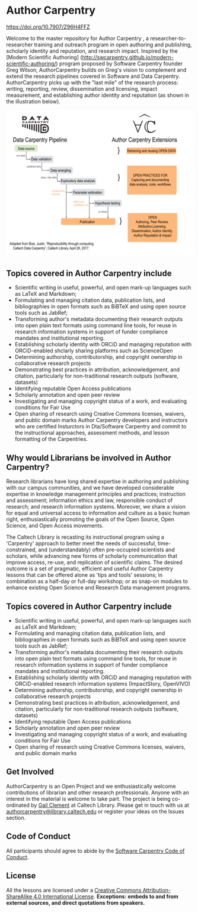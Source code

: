 # Author Carpentry                
https://doi.org/10.7907/Z96H4FFZ

Welcome to the master repository for Author Carpentry , a researcher-to-researcher training and outreach program in open authoring and publishing, scholarly identity and reputation, and research impact. Inspired by the [Modern Scientific Authoring]
(http://swcarpentry.github.io/modern-scientific-authoring/) program proposed by Software Carpentry founder Greg Wilson, AuthorCarpentry builds on Greg's vision to complement and extend the research pipelines covered in Software and Data Carpentry. AuthorCarpentry picks up with  the "last mile" of the research process: writing, reporting, review, dissemination and licensing, impact measurement, and establishing author identity and reputation (as shown in the illustration below).

![Author Carpentry Pipeline](img/AC_Pipeline.png)


## Topics covered in Author Carpentry include

* Scientific writing in useful, powerful, and open mark-up languages such as LaTeX and Markdown; 
* Formulating and managing citation data, publication lists, and bibliographies in open formats such as BiBTeX and using open source tools such as JabRef;
* Transforming author's  metadata documenting their research outputs into open plain text formats using command line tools, for reuse in research information systems in support of funder compliance mandates and institutional reporting.
* Establishing scholarly identity with ORCiD and managing reputation with ORCiD-enabled shclarly sharing platforms such as ScienceOpen
* Determining authorship, contributorship, and copyright ownership in collaborative research projects
* Demonstrating best practices in attribution, acknowledgement, and citation, particularly for non-traditional research outputs (software, datasets)
* Identifying reputable Open Access publications
* Scholarly annotation and open peer review
* Investigating and managing copyright status of a work, and evaluating conditions for Fair Use
* Open sharing of research using Creative Commons licenses, waivers, and public domain marks
Author Carpentry developers and instructors who are certified Insturctors in Dta/Software Carpentry and commit to the instructional approaches, assessment methods, and lesson formatting of the Carpentries.  


## Why would Librarians be involved in Author Carpentry?

Research librarians have long shared expertise in authoring and publishing with our campus communities, and we have developed considerable expertise in knowledge management principles and practices; instruction and assessment; information ethics and law, responsible conduct of research; and research information systems. Moreover, we share a vision for equal and universal access to information and culture as a basic human right, enthusiastically promoting the goals of the Open Source, Open Science, and Open Access movements. 

The Caltech Library is recasting its instructional program using a 'Carpentry' approach to better meet the needs of successful, time-constrained, and (understandably) often pre-occupied scientists and scholars, while advancing new forms of scholarly communication that improve access, re-use, and replication of scientific claims. The desired outcome is a set of pragmatic, efficient and useful Author Carpentry lessons that can be offered alone as 'tips and tools' sessions; in combination as a half-day or full-day workshop; or as snap-on modules to enhance existing Open Science and Research Data management programs. 

## Topics covered in Author Carpentry include

* Scientific writing in useful, powerful, and open mark-up languages such as LaTeX and Markdown; 
* Formulating and managing citation data, publication lists, and bibliographies in open formats such as BiBTeX and using open source tools such as JabRef;
* Transforming author's  metadata documenting their research outputs into open plain text formats using command line tools, for reuse in research information systems in support of funder compliance mandates and institutional reporting.
* Establishing scholarly identity with ORCiD and managing reputation with ORCiD-enabled research information systems (ImpactStory, OpenVIVO) 
* Determining authorship, contributorship, and copyright ownership in collaborative research projects
* Demonstrating best practices in attribution, acknowledgement, and citation, particularly for non-traditional research outputs (software, datasets)
* Identifying reputable Open Access publications
* Scholarly annotation and open peer review
* Investigating and managing copyright status of a work, and evaluating conditions for Fair Use
* Open sharing of research using Creative Commons licenses, waivers, and public domain marks

## Get Involved
AuthorCarpentry is an Open Project and we enthusiastically welcome
contributions of librarian and other research professionals. Anyone with an
interest in the material is welcome to take part. The project is being
co-ordinated by [Gail Clement](gclement@library.caltech.edu) at Caltech
Library. Please get in touch with us at
[authorcarpentry@library.caltech.edu](authorcarpentry@library.caltech.edu)  or register your ideas on the Issues section.

## Code of Conduct
All participants should agree to abide by the [Software Carpentry Code of Conduct](http://software-carpentry.org/conduct/).

## License
All the lessons are licensed under a [Creative Commons Attribution-ShareAlike 4.0 International License](http://creativecommons.org/licenses/by-sa/4.0/). **Exceptions: embeds to and from external sources, and direct quotations from speakers.**
